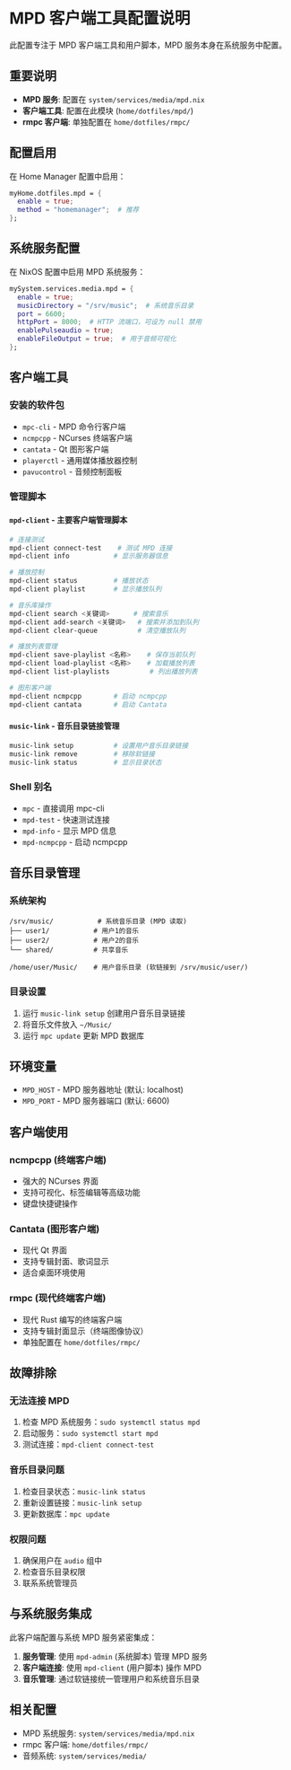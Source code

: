 # MPD 客户端工具配置说明

此配置专注于 MPD 客户端工具和用户脚本，MPD 服务本身在系统服务中配置。

## 重要说明

- **MPD 服务**: 配置在 `system/services/media/mpd.nix` 
- **客户端工具**: 配置在此模块 (`home/dotfiles/mpd/`)
- **rmpc 客户端**: 单独配置在 `home/dotfiles/rmpc/`

## 配置启用

在 Home Manager 配置中启用：

```nix
myHome.dotfiles.mpd = {
  enable = true;
  method = "homemanager";  # 推荐
};
```

## 系统服务配置

在 NixOS 配置中启用 MPD 系统服务：

```nix
mySystem.services.media.mpd = {
  enable = true;
  musicDirectory = "/srv/music";  # 系统音乐目录
  port = 6600;
  httpPort = 8000;  # HTTP 流端口，可设为 null 禁用
  enablePulseaudio = true;
  enableFileOutput = true;  # 用于音频可视化
};
```

## 客户端工具

### 安装的软件包
- `mpc-cli` - MPD 命令行客户端
- `ncmpcpp` - NCurses 终端客户端
- `cantata` - Qt 图形客户端
- `playerctl` - 通用媒体播放器控制
- `pavucontrol` - 音频控制面板

### 管理脚本

#### `mpd-client` - 主要客户端管理脚本
```bash
# 连接测试
mpd-client connect-test    # 测试 MPD 连接
mpd-client info           # 显示服务器信息

# 播放控制
mpd-client status         # 播放状态
mpd-client playlist       # 显示播放队列

# 音乐库操作
mpd-client search <关键词>      # 搜索音乐
mpd-client add-search <关键词>   # 搜索并添加到队列
mpd-client clear-queue          # 清空播放队列

# 播放列表管理
mpd-client save-playlist <名称>    # 保存当前队列
mpd-client load-playlist <名称>    # 加载播放列表
mpd-client list-playlists          # 列出播放列表

# 图形客户端
mpd-client ncmpcpp        # 启动 ncmpcpp
mpd-client cantata        # 启动 Cantata
```

#### `music-link` - 音乐目录链接管理
```bash
music-link setup          # 设置用户音乐目录链接
music-link remove         # 移除软链接
music-link status         # 显示目录状态
```

### Shell 别名
- `mpc` - 直接调用 mpc-cli
- `mpd-test` - 快速测试连接
- `mpd-info` - 显示 MPD 信息
- `mpd-ncmpcpp` - 启动 ncmpcpp

## 音乐目录管理

### 系统架构
```
/srv/music/           # 系统音乐目录 (MPD 读取)
├── user1/           # 用户1的音乐
├── user2/           # 用户2的音乐
└── shared/          # 共享音乐

/home/user/Music/    # 用户音乐目录 (软链接到 /srv/music/user/)
```

### 目录设置
1. 运行 `music-link setup` 创建用户音乐目录链接
2. 将音乐文件放入 `~/Music/`
3. 运行 `mpc update` 更新 MPD 数据库

## 环境变量

- `MPD_HOST` - MPD 服务器地址 (默认: localhost)
- `MPD_PORT` - MPD 服务器端口 (默认: 6600)

## 客户端使用

### ncmpcpp (终端客户端)
- 强大的 NCurses 界面
- 支持可视化、标签编辑等高级功能
- 键盘快捷键操作

### Cantata (图形客户端)  
- 现代 Qt 界面
- 支持专辑封面、歌词显示
- 适合桌面环境使用

### rmpc (现代终端客户端)
- 现代 Rust 编写的终端客户端
- 支持专辑封面显示（终端图像协议）
- 单独配置在 `home/dotfiles/rmpc/`

## 故障排除

### 无法连接 MPD
1. 检查 MPD 系统服务：`sudo systemctl status mpd`
2. 启动服务：`sudo systemctl start mpd`
3. 测试连接：`mpd-client connect-test`

### 音乐目录问题
1. 检查目录状态：`music-link status`
2. 重新设置链接：`music-link setup`
3. 更新数据库：`mpc update`

### 权限问题
1. 确保用户在 `audio` 组中
2. 检查音乐目录权限
3. 联系系统管理员

## 与系统服务集成

此客户端配置与系统 MPD 服务紧密集成：

1. **服务管理**: 使用 `mpd-admin` (系统脚本) 管理 MPD 服务
2. **客户端连接**: 使用 `mpd-client` (用户脚本) 操作 MPD
3. **音乐管理**: 通过软链接统一管理用户和系统音乐目录

## 相关配置

- MPD 系统服务: `system/services/media/mpd.nix`
- rmpc 客户端: `home/dotfiles/rmpc/`
- 音频系统: `system/services/media/`
